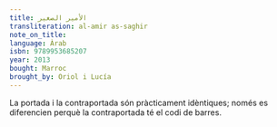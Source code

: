 ```yaml
---
title: الأمير الصغير
transliteration: al-amir as-saghir
note_on_title:
language: Àrab
isbn: 9789953685207
year: 2013
bought: Marroc
brought_by: Oriol i Lucía
---
```


La portada i la contraportada són pràcticament idèntiques; només es diferencien perquè la contraportada té el codi de barres.
